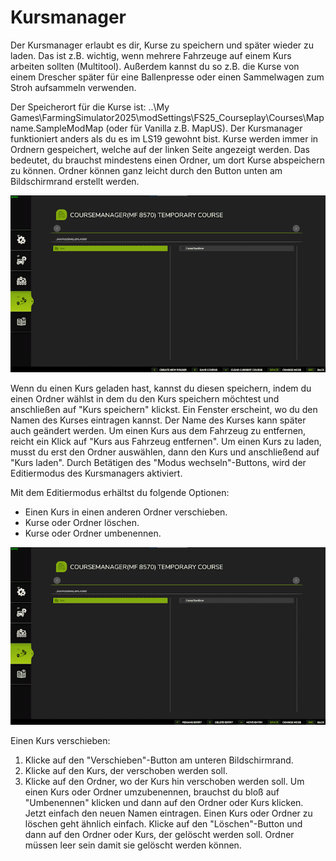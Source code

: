 # Kursmanager


Der Kursmanager erlaubt es dir, Kurse zu speichern und später wieder zu laden.
Das ist z.B. wichtig, wenn mehrere Fahrzeuge auf einem Kurs arbeiten sollten (Multitool).
Außerdem kannst du so z.B. die Kurse von einem Drescher später für eine Ballenpresse oder einen Sammelwagen zum Stroh aufsammeln verwenden.

Der Speicherort für die Kurse ist: ..\My Games\FarmingSimulator2025\modSettings\FS25_Courseplay\Courses\Mapname.SampleModMap (oder für Vanilla z.B. MapUS).
Der Kursmanager funktioniert anders als du es im LS19 gewohnt bist.
Kurse werden immer in Ordnern gespeichert, welche auf der linken Seite angezeigt werden. Das bedeutet, du brauchst mindestens einen Ordner, um dort Kurse abspeichern zu können.
Ordner können ganz leicht durch den Button unten am Bildschirmrand erstellt werden.


![Image](/translation_data/managerbasehelp_0_0_765_430.png)


Wenn du einen Kurs geladen hast, kannst du diesen speichern, indem du einen Ordner wählst in dem du den Kurs speichern möchtest und anschließen auf "Kurs speichern" klickst.
Ein Fenster erscheint, wo du den Namen des Kurses eintragen kannst.
Der Name des Kurses kann später auch geändert werden.
Um einen Kurs aus dem Fahrzeug zu entfernen, reicht ein Klick auf "Kurs aus Fahrzeug entfernen".
Um einen Kurs zu laden, musst du erst den Ordner auswählen, dann den Kurs und anschließend auf "Kurs laden".
Durch Betätigen des "Modus wechseln"-Buttons, wird der Editiermodus des Kursmanagers aktiviert.



Mit dem Editiermodus erhältst du folgende Optionen:
- Einen Kurs in einen anderen Ordner verschieben.
- Kurse oder Ordner löschen.
- Kurse oder Ordner umbenennen.


![Image](/translation_data/manageredithelp_0_0_765_430.png)


Einen Kurs verschieben:
  1) Klicke auf den "Verschieben"-Button am unteren Bildschirmrand.
  2) Klicke auf den Kurs, der verschoben werden soll.
  3) Klicke auf den Ordner, wo der Kurs hin verschoben werden soll.
Um einen Kurs oder Ordner umzubenennen, brauchst du bloß auf "Umbenennen" klicken und dann auf den Ordner oder Kurs klicken. Jetzt einfach den neuen Namen eintragen.
Einen Kurs oder Ordner zu löschen geht ähnlich einfach. Klicke auf den "Löschen"-Button und dann auf den Ordner oder Kurs, der gelöscht werden soll.
Ordner müssen leer sein damit sie gelöscht werden können.


